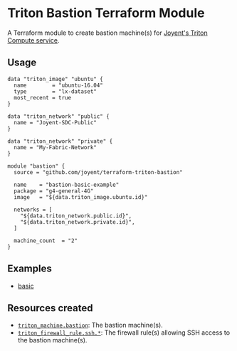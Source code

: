 # Triton Bastion Terraform Module

A Terraform module to create bastion machine(s) for [Joyent's Triton Compute service](https://www.joyent.com/triton/compute).

## Usage

```hcl
data "triton_image" "ubuntu" {
  name        = "ubuntu-16.04"
  type        = "lx-dataset"
  most_recent = true
}

data "triton_network" "public" {
  name = "Joyent-SDC-Public"
}

data "triton_network" "private" {
  name = "My-Fabric-Network"
}

module "bastion" {
  source = "github.com/joyent/terraform-triton-bastion"

  name    = "bastion-basic-example"
  package = "g4-general-4G"
  image   = "${data.triton_image.ubuntu.id}"

  networks = [
    "${data.triton_network.public.id}",
    "${data.triton_network.private.id}",
  ]

  machine_count  = "2"
}
```

## Examples
- [basic](examples/basic)

## Resources created

- [`triton_machine.bastion`](https://www.terraform.io/docs/providers/triton/r/triton_machine.html): The bastion machine(s).
- [`triton_firewall_rule.ssh.*`](https://www.terraform.io/docs/providers/triton/r/triton_firewall_rule.html): The firewall rule(s) allowing SSH access to the bastion machine(s).

